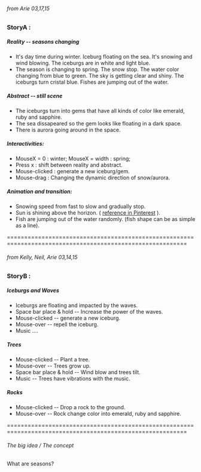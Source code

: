 ###### from Arie  03,17,15
### StoryA :

##### Reality -- seasons changing

* It's day time during winter. Iceburg floating on the sea. It's snowing and wind blowing. The iceburgs are in white and light blue.
* The season is changing to spring. The snow stop. The water color changing from blue to green. The sky is getting clear and shiny. The iceburgs turn cristal blue. Fishes are jumping out of the water.

##### Abstract -- still scene
* The iceburgs turn into gems that have all kinds of color like emerald, ruby and sapphire.
* The sea dissapeared so the gem looks like floating in a dark space.
* There is aurora going around in the space.

##### Interactivities:
* MouseX = 0 : winter; MouseX = width : spring; 
* Press x : shift between reality and abstract.
* Mouse-clicked : generate a new iceburg/gem.
* Mouse-drag : Changing the dynamic direction of snow/aurora.

##### Animation and transition:
* Snowing speed from fast to slow and gradually stop.
* Sun is shining above the horizon. ( [reference in Pinterest](https://www.pinterest.com/pin/530017449872340183/) ).
* Fish are jumping out of the water randomly. (fish shape can be as simple as a line).


==========================================================================================================


###### from Kelly, Neil, Arie  03,14,15
### StoryB :

##### Iceburgs and Waves
* Iceburgs are floating and impacted by the waves.
* Space bar place & hold -- Increase the power of the waves.
* Mouse-clicked -- generate a new iceburg.
* Mouse-over -- repell the iceburg.
* Music ....

##### Trees
* Mouse-clicked -- Plant a tree.
* Mouse-over -- Trees grow up.
* Space bar place & hold -- Wind blow and trees tilt.
* Music -- Trees have vibrations with the music.

##### Rocks
* Mouse-clicked -- Drop a rock to the ground.
* Mouse-over -- Rock change color into emerald, ruby and sapphire.


==========================================================================================================

###### The big idea / The concept

What are seasons?
